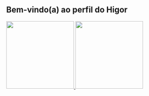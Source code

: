 ## Bem-vindo(a) ao perfil do Higor 

 <div>
   <a href="https://github.com/Higor-001">
   <img height="180em" src="https://github-readme-stats.vercel.app/api?username=Higor-001&show_icons=true&theme=cobalt&include_all_commits=true&count_private=true"/>
   <img height="180em" src="https://github-readme-stats.vercel.app/api/top-langs/?username=Higor-001&layout=compact&langs_count=6&theme=cobalt"/>
</div>
 
<br>
